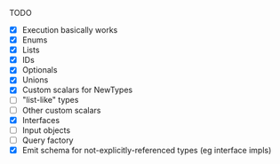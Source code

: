 TODO

- [x] Execution basically works
- [x] Enums
- [x] Lists
- [x] IDs
- [x] Optionals
- [x] Unions
- [x] Custom scalars for NewTypes
- [ ] "list-like" types
- [ ] Other custom scalars
- [x] Interfaces
- [ ] Input objects
- [ ] Query factory
- [x] Emit schema for not-explicitly-referenced types (eg interface impls)

